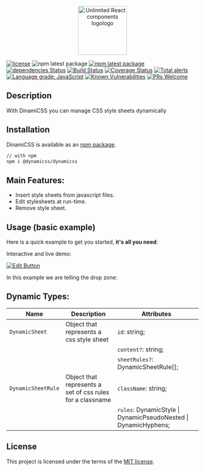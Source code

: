 <p align="center">
 <img align="center" height="128" src="https://user-images.githubusercontent.com/43678736/127270540-76b8863f-f664-4274-ab5c-41135f23d7dd.png" alt="Unlimited React components logologo">
</p> 

[![license](https://img.shields.io/badge/license-MIT-blue.svg)](https://github.com/JinSSJ3/react-drop-zone-responsive/blob/HEAD/LICENSE) ![npm latest package](https://img.shields.io/badge/npm%40LTS-1.0.2-cyan) [![npm latest package](https://img.shields.io/badge/npm%40latest-1.0.3-magenta)](https://www.npmjs.com/package/@unlimited-react-components/react-drop-zone) [![dependencies Status](https://status.david-dm.org/gh/jinssj3/dynamicss.svg)](https://david-dm.org/jinssj3/dynamicss)
[![Build Status](https://www.travis-ci.com/JinSSJ3/dynamicss.svg?branch=master)](https://www.travis-ci.com/JinSSJ3/dynamicss) [![Coverage Status](https://coveralls.io/repos/github/JinSSJ3/dynamicss/badge.svg?branch=master&t=NYfAAW)](https://coveralls.io/github/JinSSJ3/dynamicss?branch=master) [![Total alerts](https://img.shields.io/lgtm/alerts/g/JinSSJ3/dynamicss.svg?logo=lgtm&logoWidth=18)](https://lgtm.com/projects/g/JinSSJ3/dynamicss/alerts/) [![Language grade: JavaScript](https://img.shields.io/lgtm/grade/javascript/g/unlimited-react-components/react-drop-zone.svg?logo=lgtm&logoWidth=18)](https://lgtm.com/projects/g/unlimited-react-components/react-drop-zone/context:javascript) [![Known Vulnerabilities](https://snyk.io/test/github/unlimited-react-components/react-drop-zone/badge.svg)](https://snyk.io/test/github/unlimited-react-components/react-drop-zone) 
[![PRs Welcome](https://img.shields.io/badge/PRs-welcome-brightgreen.svg?style=flat-square)](http://makeapullrequest.com) 

## Description

With DinamiCSS you can manage CSS style sheets dynamically


## Installation

DinamiCSS is available as an [npm package](https://www.npmjs.com/package/dinamicss).

```sh
// with npm
npm i @dynamicss/dynamicss
```

## Main Features:

- Insert style sheets from javascript files.
- Edit stylesheets at run-time.
- Remove style sheet.
## Usage (basic example)

Here is a quick example to get you started, **it's all you need**:
 
Interactive and live demo:

[![Edit Button](https://codesandbox.io/static/img/play-codesandbox.svg)](https://codesandbox.io/s/dynamicss-react-h5zie)


In this example we are telling the drop zone:

## Dynamic Types:
| Name | Description | Attributes |
| - | - | - |
| `DynamicSheet` | Object that represents a css style sheet | `id`: string;   |
|  |  | `content?`: string; |
| | |`sheetRules?`: DynamicSheetRule[];|
| `DynamicSheetRule` | Object that represents a set of css rules for a classname |   `className`: string;|
| | | `rules`: DynamicStyle \| DynamicPseudoNested \| DynamicHyphens;|

## License

This project is licensed under the terms of the
[MIT license](/LICENSE).
